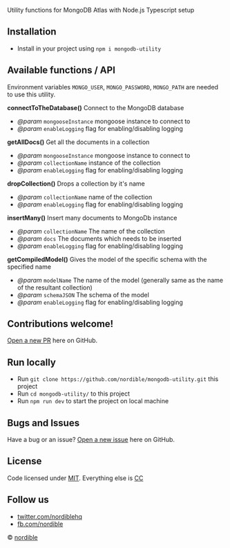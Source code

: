 Utility functions for MongoDB Atlas with Node.js Typescript setup

## Installation
 
 - Install in your project using `npm i mongodb-utility`

## Available functions / API

Environment variables `MONGO_USER`, `MONGO_PASSWORD`, `MONGO_PATH` are needed to use this utility.

**connectToTheDatabase()**
Connect to the MongoDB database
- *@param* `mongooseInstance` mongoose instance to connect to
- *@param* `enableLogging` flag for enabling/disabling logging

**getAllDocs()**
Get all the documents in a collection
- *@param* `mongooseInstance` mongoose instance to connect to
- *@param* `collectionName` instance of the collection
- *@param* `enableLogging` flag for enabling/disabling logging

**dropCollection()**
Drops a collection by it's name
- *@param* `collectionName` name of the collection
- *@param* `enableLogging` flag for enabling/disabling logging

**insertMany()**
Insert many documents to MongoDb instance
- *@param* `collectionName` The name of the collection
- *@param* `docs` The documents which needs to be inserted
- *@param* `enableLogging` flag for enabling/disabling logging

**getCompiledModel()**
Gives the model of the specific schema with the specified name
- *@param* `modelName` The name of the model (generally same as the name of the resultant collection)
- *@param* `schemaJSON` The schema of the model
- *@param* `enableLogging` flag for enabling/disabling logging

## Contributions welcome!

[Open a new PR](https://github.com/nordible/mongodb-utility/pulls) here on GitHub.

## Run locally
- Run `git clone https://github.com/nordible/mongodb-utility.git` this project
- Run `cd mongodb-utility/` to this project
- Run `npm run dev` to start the project on local machine

## Bugs and Issues

Have a bug or an issue? [Open a new issue](https://github.com/nordible/mongodb-utility/issues) here on GitHub.

## License

Code licensed under [MIT](https://opensource.org/licenses/MIT). Everything else is [CC](http://creativecommons.org/)

## Follow us

* [twitter.com/nordiblehq](https://twitter.com/nordiblehq)
* [fb.com/nordible](https://www.facebook.com/nordible)

&copy; [nordible](https://nordible.com/)
